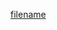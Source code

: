 [filename](https://raw.githubusercontent.com/ligaopeng123-npm/hooks/master/packages/useDebounce/README.md ':include')
